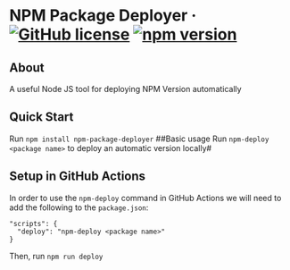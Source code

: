 # NPM Package Deployer &middot; [![GitHub license](https://img.shields.io/badge/license-BSD%203%20Clause-blue.svg)](https://github.com/danitseitlin/npm-package-deployer/blob/master/LICENSE) [![npm version](http://img.shields.io/npm/v/npm-package-deployer.svg?style=flat)](https://npmjs.org/package/npm-package-deployer "View this project on npm") 
## About
A useful Node JS tool for deploying NPM Version automatically
## Quick Start
Run `npm install npm-package-deployer`
##Basic usage
Run `npm-deploy <package name>` to deploy an automatic version locally#
## Setup in GitHub Actions
In order to use the `npm-deploy` command in GitHub Actions we will need to add the following to the `package.json`:
```
"scripts": {
  "deploy": "npm-deploy <package name>"
}
```
Then, run `npm run deploy`
